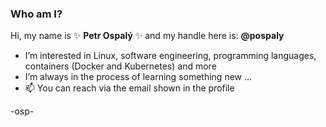 ### Who am I?

Hi, my name is ✨ **Petr Ospalý** ✨ and my handle here is: **@pospaly**

- I’m interested in Linux, software engineering, programming languages, containers (Docker and Kubernetes) and more
- I’m always in the process of learning something new ...
- 📫 You can reach via the email shown in the profile

-osp-
